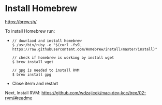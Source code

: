 # Install Homebrew

<https://brew.sh/>

To install Homebrew run:
  -     // downlaod and install homebrew
        $ /usr/bin/ruby -e "$(curl -fsSL https://raw.githubusercontent.com/Homebrew/install/master/install)"

        // check if homebrew is working by install wget
        $ brew install wget

        // gpg is needed to install RVM
        $ brew install gpg

  - Close iterm and restart

Next, Install RVM: <https://github.com/wdzajicek/mac-dev-kcc/tree/02-rvm/#readme>

